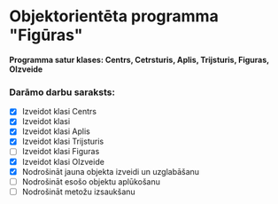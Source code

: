 # Objektorientēta programma "Figūras"
**Programma satur klases: Centrs, Cetrsturis, Aplis, Trijsturis, Figuras, OIzveide**

### Darāmo darbu saraksts:
- [x] Izveidot klasi Centrs
- [x] Izveidot klasi
- [x] Izveidot klasi Aplis
- [x] Izveidot klasi Trijsturis
- [ ] Izveidot klasi Figuras
- [x] Izveidot klasi OIzveide
- [x] Nodrošināt jauna objekta izveidi un uzglabāšanu
- [ ] Nodrošināt esošo objektu aplūkošanu
- [ ] Nodrošināt metožu izsaukšanu
